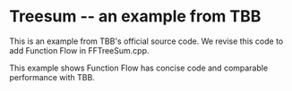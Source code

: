 Treesum -- an example from TBB
=========
This is an example from TBB's official source code. We revise this code to add Function Flow in FFTreeSum.cpp.

This example shows Function Flow has concise code and comparable performance with TBB.


